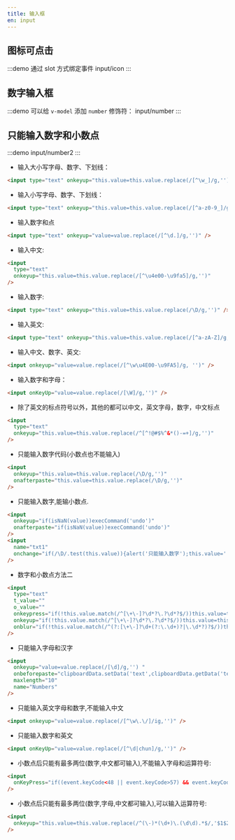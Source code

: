 ```yaml
---
title: 输入框
en: input
---
```


## 图标可点击

:::demo 通过 slot 方式绑定事件
input/icon
:::

## 数字输入框

:::demo 可以给 `v-model` 添加 `number` 修饰符：
input/number
:::

## 只能输入数字和小数点

:::demo
input/number2
:::

- 输入大小写字母、数字、下划线：

```html
<input type="text" onkeyup="this.value=this.value.replace(/[^\w_]/g,'');" />
```

- 输入小写字母、数字、下划线：

```html
<input type="text" onkeyup="this.value=this.value.replace(/[^a-z0-9_]/g,'');" />
```

- 输入数字和点

```html
<input type="text" onkeyup="value=value.replace(/[^\d.]/g,'')" />
```

- 输入中文:

```html
<input
  type="text"
  onkeyup="this.value=this.value.replace(/[^\u4e00-\u9fa5]/g,'')"
/>
```

- 输入数字:

```html
<input type="text" onkeyup="this.value=this.value.replace(/\D/g,'')" />
```

- 输入英文:

```html
<input type="text" onkeyup="this.value=this.value.replace(/[^a-zA-Z]/g,'')" />
```

- 输入中文、数字、英文:

```html
<input onkeyup="value=value.replace(/[^\w\u4E00-\u9FA5]/g, '')" />
```

- 输入数字和字母：

```html
<input onKeyUp="value=value.replace(/[\W]/g,'')" />
```

- 除了英文的标点符号以外，其他的都可以中文，英文字母，数字，中文标点

```html
<input
  type="text"
  onkeyup="this.value=this.value.replace(/^[^!@#$%^&*()-=+]/g,'')"
/>
```

- 只能输入数字代码(小数点也不能输入)

```html
<input
  onkeyup="this.value=this.value.replace(/\D/g,'')"
  onafterpaste="this.value=this.value.replace(/\D/g,'')"
/>
```

- 只能输入数字,能输小数点.

```html
<input
  onkeyup="if(isNaN(value))execCommand('undo')"
  onafterpaste="if(isNaN(value))execCommand('undo')"
/>
<input
  name="txt1"
  onchange="if(/\D/.test(this.value)){alert('只能输入数字');this.value='';}"
/>
```

- 数字和小数点方法二

```html
<input
  type="text"
  t_value=""
  o_value=""
  onkeypress="if(!this.value.match(/^[\+\-]?\d*?\.?\d*?$/))this.value=this.t_value;else this.t_value=this.value;if(this.value.match(/^(?:[\+\-]?\d+(?:\.\d+)?)?$/))this.o_value=this.value"
  onkeyup="if(!this.value.match(/^[\+\-]?\d*?\.?\d*?$/))this.value=this.t_value;else this.t_value=this.value;if(this.value.match(/^(?:[\+\-]?\d+(?:\.\d+)?)?$/))this.o_value=this.value"
  onblur="if(!this.value.match(/^(?:[\+\-]?\d+(?:\.\d+)?|\.\d*?)?$/))this.value=this.o_value;else{if(this.value.match(/^\.\d+$/))this.value=0+this.value;if(this.value.match(/^\.$/))this.value=0;this.o_value=this.value}"
/>
```

- 只能输入字母和汉字

```html
<input
  onkeyup="value=value.replace(/[\d]/g,'') "
  onbeforepaste="clipboardData.setData('text',clipboardData.getData('text').replace(/[\d]/g,''))"
  maxlength="10"
  name="Numbers"
/>
```

- 只能输入英文字母和数字,不能输入中文

```html
<input onkeyup="value=value.replace(/[^\w\.\/]/ig,'')" />
```

- 只能输入数字和英文

```html
<input onKeyUp="value=value.replace(/[^\d|chun]/g,'')" />
```

- 小数点后只能有最多两位(数字,中文都可输入),不能输入字母和运算符号:

```html
<input
  onKeyPress="if((event.keyCode<48 || event.keyCode>57) && event.keyCode!=46 || /\.\d\d$/.test(value))event.returnValue=false"
/>
```

- 小数点后只能有最多两位(数字,字母,中文都可输入),可以输入运算符号:

```html
<input
  onkeyup="this.value=this.value.replace(/^(\-)*(\d+)\.(\d\d).*$/,'$1$2.$3')"
/>
```
